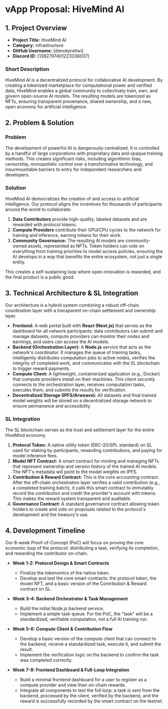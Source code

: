 # vApp Proposal: HiveMind AI

## 1. Project Overview

* **Project Title:** HiveMind AI
* **Category:** infrastructure
* **GitHub Username:** [denokpratiwi]
* **Discord ID:** [1382797401223336007]

### Short Description
HiveMind AI is a decentralized protocol for collaborative AI development. By creating a tokenized marketplace for computational power and verified data, HiveMind enables a global community to collectively train, own, and govern open-source AI models. The resulting models are tokenized as NFTs, ensuring transparent provenance, shared ownership, and a new, open economy for artificial intelligence.

## 2. Problem & Solution

### Problem
The development of powerful AI is dangerously centralized. It is controlled by a handful of large corporations with proprietary data and opaque training methods. This creates significant risks, including algorithmic bias, censorship, monopolistic control over a transformative technology, and insurmountable barriers to entry for independent researchers and developers.

### Solution
HiveMind AI democratizes the creation of and access to artificial intelligence. Our protocol aligns the incentives for thousands of participants around the world to collaborate:
1.  **Data Contributors** provide high-quality, labeled datasets and are rewarded with protocol tokens.
2.  **Compute Providers** contribute their GPU/CPU cycles to the network for training and inference, earning tokens for their work.
3.  **Community Governance:** The resulting AI models are community-owned assets, represented as NFTs. Token holders can vote on everything from training priorities to model access policies, ensuring the AI develops in a way that benefits the entire ecosystem, not just a single entity.

This creates a self-sustaining loop where open innovation is rewarded, and the final product is a public good.

## 3. Technical Architecture & SL Integration

Our architecture is a hybrid system combining a robust off-chain coordination layer with a transparent on-chain settlement and ownership layer.

* **Frontend:** A web portal built with **React (Next.js)** that serves as the dashboard for all network participants: data contributors can submit and manage datasets, compute providers can monitor their nodes and earnings, and users can access the AI models.
* **Backend (Orchestration Layer):** A **Node.js** service that acts as the network's coordinator. It manages the queue of training tasks, intelligently distributes computation jobs to active nodes, verifies the integrity of completed work, and communicates with the SL blockchain to trigger reward payments.
* **Compute Client:** A lightweight, containerized application (e.g., Docker) that compute providers install on their machines. This client securely connects to the orchestration layer, receives computation tasks, executes them, and submits the results for verification.
* **Decentralized Storage (IPFS/Arweave):** All datasets and final trained model weights will be stored on a decentralized storage network to ensure permanence and accessibility.

### SL Integration
The SL blockchain serves as the trust and settlement layer for the entire HiveMind economy.
1.  **Protocol Token:** A native utility token (ERC-20/SPL standard) on SL used for staking by participants, rewarding contributions, and paying for model inference fees.
2.  **Model NFT Contract:** A smart contract for minting and managing NFTs that represent ownership and version history of the trained AI models. The NFT's metadata will point to the model weights on IPFS.
3.  **Contribution & Reward Contract:** This is the core accounting contract. After the off-chain orchestration layer verifies a valid contribution (e.g., a completed training batch), it calls this smart contract to immutably record the contribution and credit the provider's account with tokens. This makes the reward system transparent and auditable.
4.  **Governance Contract:** A standard governance contract allowing token holders to create and vote on proposals related to the protocol's development and the treasury's use.

## 4. Development Timeline

Our 8-week Proof-of-Concept (PoC) will focus on proving the core economic loop of the protocol: distributing a task, verifying its completion, and rewarding the contributor on-chain.

* **Week 1-2: Protocol Design & Smart Contracts**
    * Finalize the tokenomics of the native token.
    * Develop and test the core smart contracts: the protocol token, the model NFT, and a basic version of the Contribution & Reward contract on SL.

* **Week 3-4: Backend Orchestrator & Task Management**
    * Build the initial Node.js backend service.
    * Implement a simple task queue. For the PoC, the "task" will be a standardized, verifiable computation, not a full AI training run.

* **Week 5-6: Compute Client & Contribution Flow**
    * Develop a basic version of the compute client that can connect to the backend, receive a standardized task, execute it, and submit the result.
    * Implement the verification logic on the backend to confirm the task was completed correctly.

* **Week 7-8: Frontend Dashboard & Full-Loop Integration**
    * Build a minimal frontend dashboard for a user to register as a compute provider and view their on-chain rewards.
    * Integrate all components to test the full loop: a task is sent from the backend, processed by the client, verified by the backend, and the reward is successfully recorded by the smart contract on the testnet.
